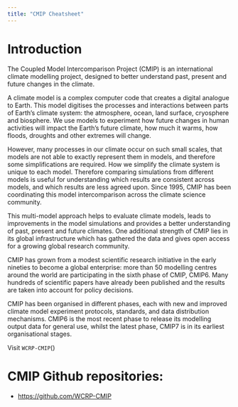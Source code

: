 ```yaml
---
title: "CMIP Cheatsheet"
---
```


# Introduction

The Coupled Model Intercomparison Project (CMIP) is an international climate modelling project, designed to better understand past, present and future changes in the climate.

A climate model is a complex computer code that creates a digital analogue to Earth. This model digitises the processes and interactions between parts of Earth’s climate system: the atmosphere, ocean, land surface, cryosphere and biosphere. We use models to experiment how future changes in human activities will impact the Earth’s future climate, how much it warms, how floods, droughts and other extremes will change.

However, many processes in our climate occur on such small scales, that models are not able to exactly represent them in models, and therefore some simplifications are required. How we simplify the climate system is unique to each model. Therefore comparing simulations from different models is useful for understanding which results are consistent across models, and which results are less agreed upon. Since 1995, CMIP has been coordinating this model intercomparison across the climate science community.

This multi-model approach helps to evaluate climate models, leads to improvements in the model simulations and provides a better understanding of past, present and future climates. One additional strength of CMIP lies in its global infrastructure which has gathered the data and gives open access for a growing global research community.

CMIP has grown from a modest scientific research initiative in the early nineties to become a global enterprise: more than 50 modelling centres around the world are participating in the sixth phase of CMIP, CMIP6. Many hundreds of scientific papers have already been published and the results are taken into account for policy decisions.

CMIP has been organised in different phases, each with new and improved climate model experiment protocols, standards, and data distribution mechanisms. CMIP6 is the most recent phase to release its modelling output data for general use, whilst the latest phase, CMIP7 is in its earliest organisational stages.

Visit `WCRP-CMIP`()

# CMIP Github repositories:

- https://github.com/WCRP-CMIP
